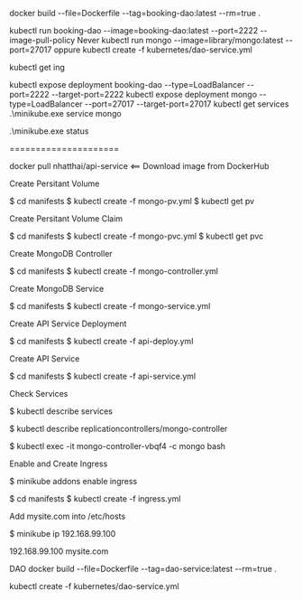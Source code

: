 docker build --file=Dockerfile --tag=booking-dao:latest --rm=true .

kubectl run booking-dao --image=booking-dao:latest --port=2222 --image-pull-policy Never
kubectl run mongo --image=library/mongo:latest --port=27017
oppure
kubectl create -f kubernetes/dao-service.yml

kubectl get ing

kubectl expose deployment booking-dao --type=LoadBalancer --port=2222 --target-port=2222
kubectl expose deployment mongo --type=LoadBalancer --port=27017 --target-port=27017
kubectl get services
.\minikube.exe service mongo

.\minikube.exe status



=====================

docker pull nhatthai/api-service <== Download image from DockerHub

Create Persitant Volume

$ cd manifests
$ kubectl create -f mongo-pv.yml
$ kubectl get pv

Create Persitant Volume Claim

$ cd manifests
$ kubectl create -f mongo-pvc.yml
$ kubectl get pvc

Create MongoDB Controller

$ cd manifests
$ kubectl create -f mongo-controller.yml

Create MongoDB Service

$ cd manifests
$ kubectl create -f mongo-service.yml

Create API Service Deployment

$ cd manifests
$ kubectl create -f api-deploy.yml

Create API Service

$ cd manifests
$ kubectl create -f api-service.yml

Check Services

$ kubectl describe services

$ kubectl describe replicationcontrollers/mongo-controller

$ kubectl exec -it mongo-controller-vbqf4 -c mongo bash

Enable and Create Ingress

$ minikube addons enable ingress

$ cd manifests
$ kubectl create -f ingress.yml

Add mysite.com into /etc/hosts

$ minikube ip
192.168.99.100

192.168.99.100 mysite.com




DAO
docker build --file=Dockerfile --tag=dao-service:latest --rm=true .

kubectl create -f kubernetes/dao-service.yml